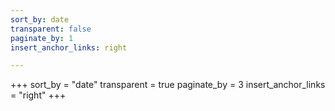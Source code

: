 ```yaml
---
sort_by: date
transparent: false
paginate_by: 1
insert_anchor_links: right

---
```

+++
sort_by = "date"
transparent = true
paginate_by = 3
insert_anchor_links = "right"
+++